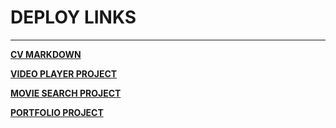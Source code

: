 # DEPLOY LINKS
***

**[CV MARKDOWN](https://ilyashkvalniy.github.io/rsschool-projects/cv/cv)**

**[VIDEO PLAYER PROJECT](https://ilyashkvalniy.github.io/rsschool-projects/js30-videoplayer/)**

**[MOVIE SEARCH PROJECT](https://ilyashkvalniy.github.io/rsschool-projects/movie-app/)**

**[PORTFOLIO PROJECT](https://ilyashkvalniy.github.io/rsschool-projects/portfolio/)**
